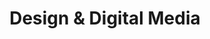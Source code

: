 ---
title: Design & Digital Media
preamble: |
  In Design & Digital Media, you will work on a project to design and develop a website. This unit will be assessed with three standards:

    * Internal assessments (7 credits)
        * [**AS91878**: Develop a design for a digital outcome](https://www.nzqa.govt.nz/nqfdocs/ncea-resource/achievements/2019/as91878.pdf) (3 credits)
        * [**AS91880**: Develop a digital media outcome](https://www.nzqa.govt.nz/nqfdocs/ncea-resource/achievements/2019/as91880.pdf) (4 credits)
    * External assessments (3 credits)
        * [**AS91886**: Demonstrate understanding of human computer interaction](https://www.nzqa.govt.nz/nqfdocs/ncea-resource/achievements/2019/as91886.pdf) (3 credits)

  The design component requires you to produce a lot of documentation. It is important that you keep all of the work that you do for this unit together. Please make sure that **OneDrive** is installed on your computer, running, and connected to your Onslow College account.

  > If you lose access to your work because you saved it on a school computer and did not save it to OneDrive, **YOU WILL NOT BE GIVEN AN EXTENSION**!

  <br>
layout: auto_contents
hide_toc: true
categories:
  - design:
    category_name: Design
    category_items:
      - the_task:
        item_name: The Task
        item_desc: An explanation of the standard and task for Term 2 and 3
        item_icon: img/task.svg
        item_page: task
      - resources:
        item_desc: |
                <ul>
                <li><a href="https://onslowcollege.sharepoint.com/:w:/s/11DIT499/EUDq-lwmVkVKiysy5VPAz2ABsza6-Y-u_1ETVeyaKYM2rw?e=A1LoxA">Design portfolio</a></li>
                <li><a href="https://onslowcollege.sharepoint.com/:w:/s/11DIT499/EU7Y4J3h9D1PqfpnumnPeHwBBLqMSm0EAUwZtve1fJ5giQ?e=YdGLFR">Feedback sheet</a></li>
                <li><a href="https://onslowcollege.sharepoint.com/:w:/s/11DIT499/EYytzem6TsxIpAQKgc6JYSEBB5mNqkQNR-5oeJyVcFsR2w?e=JY7ReK">Testing</a></li>
                </ul>
      - purpose:
        item_name: Purpose & end users
        item_desc: Determine for what and whom the website is needed
        item_icon: img/purpose.svg
        item_page: purpose
      - implications:
        item_name: Relevant implications
        item_desc: What do you need to bear in mind as you design the website?
        item_icon: img/implications.svg
        item_page: implications
  - analysis:
    category_name: Design analysis
    category_items:
      - visibility:
        item_name: Visibility of system status & user control and freedom
        item_desc: Guide the user where they need to go
        item_icon: img/hci_01.svg
        item_page: visibility
      - expectations:
        item_name: Meeting user expectations
        item_desc: What icons, terminology, and design elements are users used to?
        item_icon: img/hci_02.svg
        item_page: expectations
      - errors:
        item_name: Error prevention and recovery
        item_desc: Prevent users from making slips/mistakes — then help clean up the mess
        item_icon: img/hci_03.svg
        item_page: errors
      - analysis:
        item_name: Analysis of existing outcomes
        item_desc: Research what existing websites already do well — or don't
        item_icon: img/analysis.svg
        item_page: analysis
  - elements:
    category_name: Design elements
    category_items:
      - colours:
        item_name: Colours
        item_desc: Choosing an attractive, relevant, accessible colour palette
        item_icon: img/colours.svg
        item_page: colours
      - fonts:
        item_name: Fonts
        item_desc: Picking readable, attractive fonts for your text content
        item_icon: img/fonts.svg
        item_page: fonts
      - layout:
        item_name: Layouts
        item_desc: Let users focus on the relevant content
        item_icon: img/layout.svg
        item_page: layouts
  - improvements:
    category_name: Improvements
    category_items:
      - feedback:
        item_name: Feedback and Feedforward
        item_desc: Ask others what you need to know — and give useful advice back
        item_icon: img/feedback.svg
        item_page: feedback
      - changes:
        item_name: Making changes based on feedback
        item_desc: How to interpret the feedback you're given
        item_icon: img/changes.svg
        item_page: changes
---